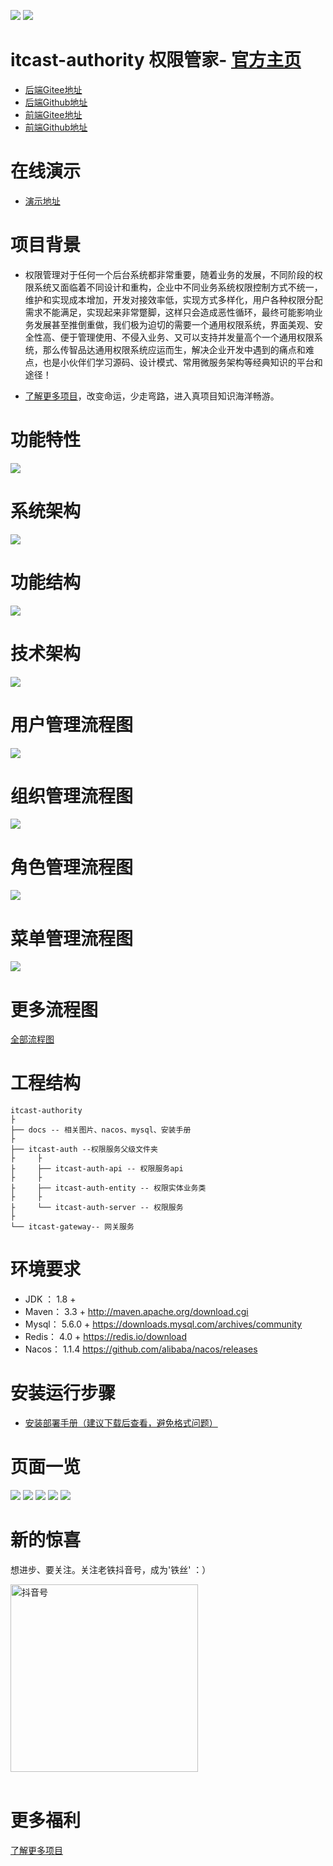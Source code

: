 ![](http://www.itcast.cn/2018czgw/images/logo.png)
![](http://www.itcast.cn/2020gw/images/slogan2.jpg)

itcast-authority 权限管家- [官方主页](https://pip.itcast.cn/java-qxgj)
=========================

- [后端Gitee地址](https://gitee.com/itcastopen/itcast-authority.git)
- [后端Github地址](https://github.com/itcastopen/itcast-authority.git)
- [前端Gitee地址](https://gitee.com/itcastopen/itcast-authority-vue.git)
- [前端Github地址](https://github.com/itcastopen/itcast-authority-vue.git)


**在线演示**
=========================
- [演示地址](http://www-permission-admin.itheima.net)

**项目背景**
=========================

- 权限管理对于任何一个后台系统都非常重要，随着业务的发展，不同阶段的权限系统又面临着不同设计和重构，企业中不同业务系统权限控制方式不统一，维护和实现成本增加，开发对接效率低，实现方式多样化，用户各种权限分配需求不能满足，实现起来非常蹩脚，这样只会造成恶性循环，最终可能影响业务发展甚至推倒重做，我们极为迫切的需要一个通用权限系统，界面美观、安全性高、便于管理使用、不侵入业务、又可以支持并发量高个一个通用权限系统，那么传智品达通用权限系统应运而生，解决企业开发中遇到的痛点和难点，也是小伙伴们学习源码、设计模式、常用微服务架构等经典知识的平台和途径！

- [了解更多项目](https://project-dev.itheima.net/java)，改变命运，少走弯路，进入真项目知识海洋畅游。

功能特性
=========================
![](docs/img/功能特色.png)

系统架构 
=========================
![](docs/img/系统架构图.png)

功能结构
=========================
![](docs/img/权限管理功能结构图.png)

技术架构
=========================
![](docs/img/技术架构图.png)

用户管理流程图
=========================
![](docs/img/流程图/用户管理.png)

组织管理流程图
=========================
![](docs/img/流程图/组织管理.png)

角色管理流程图
=========================
![](docs/img/流程图/角色管理.png)

菜单管理流程图
=========================
![](docs/img/流程图/菜单管理.png)

更多流程图
=========================
[全部流程图](docs/img/流程图)


工程结构
=========================

``` 
itcast-authority
├
├── docs -- 相关图片、nacos、mysql、安装手册
├
├── itcast-auth --权限服务父级文件夹
├     ├
├     ├── itcast-auth-api -- 权限服务api
├     ├
├     ├── itcast-auth-entity -- 权限实体业务类
├     ├
├     └── itcast-auth-server -- 权限服务
├
└── itcast-gateway-- 网关服务 
```

环境要求
=========================

- JDK ： 1.8 +
- Maven： 3.3 +
  http://maven.apache.org/download.cgi
- Mysql： 5.6.0 +
  https://downloads.mysql.com/archives/community
- Redis： 4.0 +
  https://redis.io/download
- Nacos： 1.1.4
  https://github.com/alibaba/nacos/releases
  
安装运行步骤
=========================

- [安装部署手册（建议下载后查看，避免格式问题）](docs/安装手册/install.md)

页面一览
=========================
![](docs/img/页面/菜单.png)
![](docs/img/页面/权限配置.png)
![](docs/img/页面/应用配置.png)
![](docs/img/页面/应用-流程.png)
![](docs/img/页面/应用-品优购.png)

新的惊喜
=========================
想进步、要关注。关注老铁抖音号，成为'铁丝' ：）

<img src="docs/img/douyin.jpeg" width="300"  alt="抖音号" />
<br><br>

更多福利
=========================

[了解更多项目](https://pip.itcast.cn/home)
